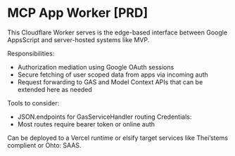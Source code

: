 # MCP App Worker [PRD]

This Cloudflare Worker serves is the edge-based interface between Google AppsScript and server-hosted systems like MVP.

Responsibilities:
- Authorization mediation using Google OAuth sessions
- Secure fetching of user scoped data from apps via incoming auth
- Request forwarding to GAS and Model
Context APIs that can be extended here as needed

Tools to consider:
- JSON.endpoints for GasServiceHandler routing
Credentials:
- Most routes require bearer token or online auth

Can be deployed to a Vercel runtime or elsify target services like Thei’stems complient or Ohto: SAAS.